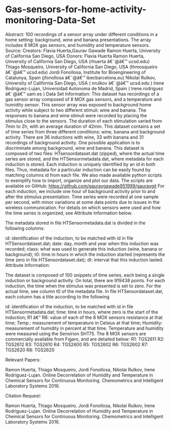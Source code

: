 # Gas-sensors-for-home-activity-monitoring-Data-Set
Abstract: 100 recordings of a sensor array under different conditions in a home setting: background, wine and banana presentations. The array includes 8 MOX gas sensors, and humidity and temperature sensors.  Source:  Creators: Flavia Huerta,Gaurav Gawade Ramon Huerta, University of California San Diego, USA  Donors: Flavia Huerta Ramon Huerta, University of California San Diego, USA (rhuerta â€˜@â€™ ucsd.edu) Thiago Mosqueiro, University of California San Diego, USA (thmosqueiro â€˜@â€™ ucsd.edu) Jordi Fonollosa, Institute for Bioengineering of Catalunya, Spain (jfonollosa â€˜@â€™ ibecbarcelona.eu) Nikolai Rulkov, University of California San Diego, USA ( nrulkov â€˜@â€™ ucsd.edu ) Irene Rodriguez-Lujan, Universidad Autonoma de Madrid, Spain ( Irene.rodriguez â€˜@â€™ uam.es )  Data Set Information:  This dataset has recordings of a gas sensor array composed of 8 MOX gas sensors, and a temperature and humidity sensor. This sensor array was exposed to background home activity while subject to two different stimuli: wine and banana. The responses to banana and wine stimuli were recorded by placing the stimulus close to the sensors. The duration of each stimulation varied from 7min to 2h, with an average duration of 42min. This dataset contains a set of time series from three different conditions: wine, banana and background activity. There are 36 inductions with wine, 33 with banana and 31 recordings of background activity. One possible application is to discriminate among background, wine and banana.  This dataset is composed of two files: HTsensordataset.dat (zipped), where the actual time series are stored, and the HTSensormetadata.dat, where metadata for each induction is stored. Each induction is uniquely identified by an id in both files. Thus, metadata for a particular induction can be easily found by matching columns id from each file.  We also made available python scripts to exemplify how to import, organize and plot our data. The scripts are available on GitHub: https://github.com/gauravgawade951999/gauravgit  For each induction, we include one hour of background activity prior to and after the stimulus presentation. Time series were recorded at one sample per second, with minor variations at some data points due to issues in the wireless communication. For details on which sensors were used and how the time series is organized, see Attribute Information below.



The metadata stored in file HTSensormetadata.dat is divided in the following columns:

id: identification of the induction, to be matched with id in file HTSensordataset.dat;
date: day, month and year when this induction was recorded;
class: what was used to generate this induction (wine, banana or background);
t0: time in hours in which the induction started (represents the time zero in file HTSensordataset.dat);
dt: interval that this induction lasted.
Attribute Information:

The dataset is composed of 100 snippets of time series, each being a single induction or background activity. On total, there are 919438 points. For each induction, the time when the stimulus was presented is set to zero. For the actual time, see column t0 of the metadata file. In file HTSensordataset.dat, each column has a title according to the following

id: identification of the induction, to be matched with id in file HTSensormetadata.dat;
time: time in hours, where zero is the start of the induction;
R1 â€“ R8: value of each of the 8 MOX sensors resistance at that time;
Temp.: measurement of temperature in Celsius at that time;
Humidity: measurement of humidity in percent at that time.
Temperature and humidity were measured using the Sensirion SHT75. The 8 MOX sensors are commercially available from Figaro, and are detailed below:
R1: TGS2611
R2: TGS2612
R3: TGS2610
R4: TGS2600
R5: TGS2602
R6: TGS2602
R7: TGS2620
R8: TGS2620

Relevant Papers:

Ramon Huerta, Thiago Mosqueiro, Jordi Fonollosa, Nikolai Rulkov, Irene Rodriguez-Lujan. Online Decorrelation of Humidity and Temperature in Chemical Sensors for Continuous Monitoring. Chemometrics and Intelligent Laboratory Systems 2016.

Citation Request:

Ramon Huerta, Thiago Mosqueiro, Jordi Fonollosa, Nikolai Rulkov, Irene Rodriguez-Lujan. Online Decorrelation of Humidity and Temperature in Chemical Sensors for Continuous Monitoring. Chemometrics and Intelligent Laboratory Systems 2016.
